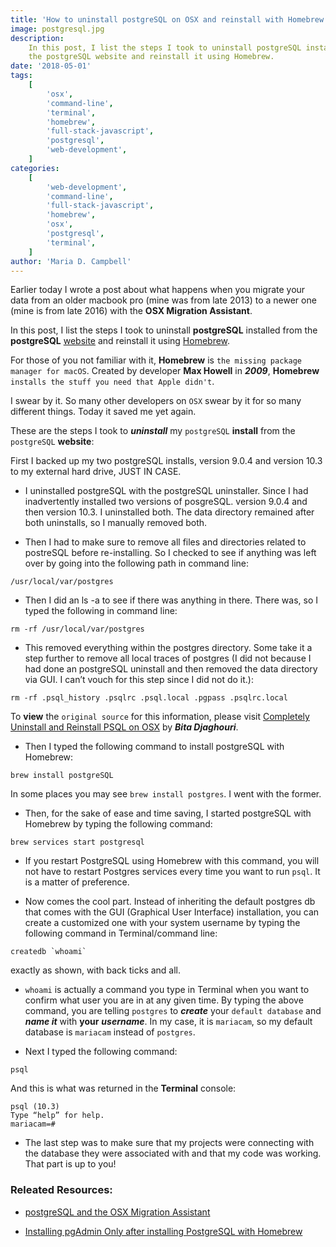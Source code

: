 ```yaml
---
title: 'How to uninstall postgreSQL on OSX and reinstall with Homebrew'
image: postgresql.jpg
description:
    In this post, I list the steps I took to uninstall postgreSQL installed from
    the postgreSQL website and reinstall it using Homebrew.
date: '2018-05-01'
tags:
    [
        'osx',
        'command-line',
        'terminal',
        'homebrew',
        'full-stack-javascript',
        'postgresql',
        'web-development',
    ]
categories:
    [
        'web-development',
        'command-line',
        'full-stack-javascript',
        'homebrew',
        'osx',
        'postgresql',
        'terminal',
    ]
author: 'Maria D. Campbell'
---
```


Earlier today I wrote a post about what happens when you migrate your data from
an older macbook pro (mine was from late 2013) to a newer one (mine is from
late 2016) with the **OSX Migration Assistant**.

In this post, I list the steps I took to uninstall **postgreSQL** installed from
the **postgreSQL** [website](https://www.postgresql.org/about/) and reinstall it
using [Homebrew](https://brew.sh/).

For those of you not familiar with it, **Homebrew** is
`the missing package manager for macOS`. Created by developer **Max Howell** in
**_2009_**, **Homebrew** `installs the stuff you need that Apple didn't`.

I swear by it. So many other developers on `OSX` swear by it for so many
different things. Today it saved me yet again.

These are the steps I took to **_uninstall_** my `postgreSQL` **install** from
the `postgreSQL` **website**:

First I backed up my two postgreSQL installs, version 9.0.4 and version 10.3 to
my external hard drive, JUST IN CASE.

-   I uninstalled postgreSQL with the postgreSQL uninstaller. Since I had
    inadvertently installed two versions of posgreSQL. version 9.0.4 and then
    version 10.3. I uninstalled both. The data directory remained after both
    uninstalls, so I manually removed both.

-   Then I had to make sure to remove all files and directories related to
    postreSQL before re-installing. So I checked to see if anything was left
    over by going into the following path in command line:

```shell
/usr/local/var/postgres
```

-   Then I did an ls -a to see if there was anything in there. There was, so I
    typed the following in command line:

```shell
rm -rf /usr/local/var/postgres
```

-   This removed everything within the postgres directory. Some take it a step
    further to remove all local traces of postgres (I did not because I had done
    an postgreSQL uninstall and then removed the data directory via GUI. I can’t
    vouch for this step since I did not do it.):

```shell
rm -rf .psql_history .psqlrc .psql.local .pgpass .psqlrc.local
```

To **view** the `original source` for this information, please visit
[Completely Uninstall and Reinstall PSQL on OSX](https://medium.com/@bitadj/completely-uninstall-and-reinstall-psql-on-osx-551390904b86)
by **_Bita Djaghouri_**.

-   Then I typed the following command to install postgreSQL with Homebrew:

```shell
brew install postgreSQL
```

In some places you may see `brew install postgres`. I went with the former.

-   Then, for the sake of ease and time saving, I started postgreSQL with
    Homebrew by typing the following command:

```shell
brew services start postgresql
```

-   If you restart PostgreSQL using Homebrew with this command, you will not
    have to restart Postgres services every time you want to run `psql`. It is a
    matter of preference.

-   Now comes the cool part. Instead of inheriting the default postgres db that
    comes with the GUI (Graphical User Interface) installation, you can create a
    customized one with your system username by typing the following command in
    Terminal/command line:

```shell
createdb `whoami`
```

exactly as shown, with back ticks and all.

-   `whoami` is actually a command you type in Terminal when you want to confirm
    what user you are in at any given time. By typing the above command, you are
    telling `postgres` to **_create_** your `default database` and **_name it_**
    with **your** **_username_**. In my case, it is `mariacam`, so my default
    database is `mariacam` instead of `postgres`.

-   Next I typed the following command:

```shell
psql
```

And this is what was returned in the **Terminal** console:

```shell
psql (10.3)
Type “help” for help.
mariacam=#
```

-   The last step was to make sure that my projects were connecting with the
    database they were associated with and that my code was working. That part
    is up to you!

### Releated Resources:

-   [postgreSQL and the OSX Migration Assistant](/blog/postgresql-and-the-osx-migration-assistant)

-   [Installing pgAdmin Only after installing PostgreSQL with Homebrew](/blog/installing-pgadmin-only-after-installing-postgresql-with-homebrew/)
